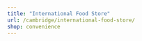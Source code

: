 ```yaml
---
title: "International Food Store"
url: /cambridge/international-food-store/
shop: convenience
---
```

